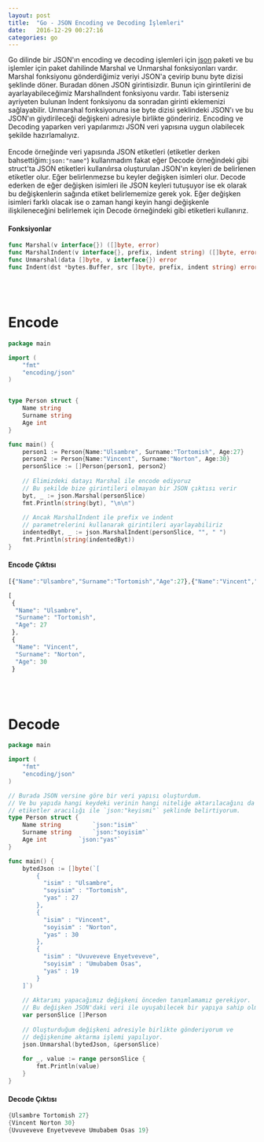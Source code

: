 ```yaml
---
layout: post
title:  "Go - JSON Encoding ve Decoding İşlemleri"
date:   2016-12-29 00:27:16
categories: go
---
```



Go dilinde bir JSON'ın encoding ve decoding işlemleri için [json](https://golang.org/pkg/encoding/json/) paketi ve bu işlemler için paket dahilinde Marshal ve Unmarshal fonksiyonları vardır. Marshal fonksiyonu gönderdiğimiz veriyi JSON'a çevirip bunu byte dizisi şeklinde döner. Buradan dönen JSON girintisizdir. Bunun için girintilerini de ayarlayabileceğimiz MarshalIndent fonksiyonu vardır. Tabi isterseniz ayriyeten bulunan Indent fonksiyonu da sonradan girinti eklemenizi sağlayabilir. Unmarshal fonksiyonuna ise byte dizisi şeklindeki JSON'ı ve bu JSON'ın giydirileceği değişkeni adresiyle birlikte göndeririz. Encoding ve Decoding yaparken veri yapılarımızı JSON veri yapısına uygun olabilecek şekilde hazırlamalıyız. 
<br><br>
Encode örneğinde veri yapısında JSON etiketleri (etiketler derken bahsettiğim:`json:"name"`) kullanmadım fakat eğer Decode örneğindeki gibi struct'ta JSON etiketleri kullanılırsa oluşturulan JSON'ın keyleri de belirlenen etiketler olur. Eğer belirlenmezse bu keyler değişken isimleri olur. Decode ederken de eğer değişken isimleri ile JSON keyleri tutuşuyor ise ek olarak bu değişkenlerin sağında etiket belirlememize gerek yok. Eğer değişken isimleri farklı olacak ise o zaman hangi keyin hangi değişkenle ilişkileneceğini belirlemek için Decode örneğindeki gibi etiketleri kullanırız.

#### Fonksiyonlar
```go
func Marshal(v interface{}) ([]byte, error)
func MarshalIndent(v interface{}, prefix, indent string) ([]byte, error)
func Unmarshal(data []byte, v interface{}) error
func Indent(dst *bytes.Buffer, src []byte, prefix, indent string) error
```

<br><br>

# Encode

```go
package main

import (
	"fmt"
	"encoding/json"
)


type Person struct {
	Name string
	Surname string	
	Age int
}

func main() {
	person1 := Person{Name:"Ulsambre", Surname:"Tortomish", Age:27}
	person2 := Person{Name:"Vincent", Surname:"Norton", Age:30}
	personSlice := []Person{person1, person2}
	
	// Elimizdeki datayı Marshal ile encode ediyoruz
	// Bu şekilde bize girintileri olmayan bir JSON çıktısı verir
	byt, _ := json.Marshal(personSlice)
	fmt.Println(string(byt), "\n\n")
	
	// Ancak MarshalIndent ile prefix ve indent
	// parametrelerini kullanarak girintileri ayarlayabiliriz
	indentedByt, _ := json.MarshalIndent(personSlice, "", " ")
	fmt.Println(string(indentedByt))
}

```

#### Encode Çıktısı

```javascript
[{"Name":"Ulsambre","Surname":"Tortomish","Age":27},{"Name":"Vincent","Surname":"Norton","Age":30}] 

[
 {
  "Name": "Ulsambre",
  "Surname": "Tortomish",
  "Age": 27
 },
 {
  "Name": "Vincent",
  "Surname": "Norton",
  "Age": 30
 }
```

<br><br>

# Decode

```go
package main

import (
	"fmt"
	"encoding/json"
)

// Burada JSON versine göre bir veri yapısı oluşturdum.
// Ve bu yapıda hangi keydeki verinin hangi niteliğe aktarılacağını da
// etiketler aracılığı ile `json:"keyismi"` şeklinde belirtiyorum.
type Person struct {
	Name string 		`json:"isim"`
	Surname string		`json:"soyisim"`
	Age int			`json:"yas"`
}

func main() {
	bytedJson := []byte(`[
		{
		  "isim" : "Ulsambre",
		  "soyisim" : "Tortomish",
		  "yas" : 27
		},
		{
		  "isim" : "Vincent",
		  "soyisim" : "Norton",
		  "yas" : 30
		},
		{
		  "isim" : "Uvuveveve Enyetveveve",
		  "soyisim" : "Umubabem Osas",
		  "yas" : 19
		}
	]`)
	
	// Aktarımı yapacağımız değişkeni önceden tanımlamamız gerekiyor.
	// Bu değişken JSON'daki veri ile uyuşabilecek bir yapıya sahip olmalı
	var personSlice []Person
	
	// Oluşturduğum değişkeni adresiyle birlikte gönderiyorum ve
	// değişkenime aktarma işlemi yapılıyor.
	json.Unmarshal(bytedJson, &personSlice)
	
	for _, value := range personSlice {
		fmt.Println(value)
	}
}
```

#### Decode Çıktısı

```go
{Ulsambre Tortomish 27}
{Vincent Norton 30}
{Uvuveveve Enyetveveve Umubabem Osas 19}
```
